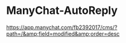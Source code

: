 # ManyChat-AutoReply
https://app.manychat.com/fb2392017/cms/?path=/&amp;field=modified&amp;order=desc
